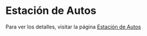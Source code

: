 # Estación de Autos

Para ver los detalles, visitar la página <a href="https://jcbryksa.github.io/jcdoc/proyectos/arduino/#!estacion-de-autos.md" target="_blank">Estación de Autos</a>
